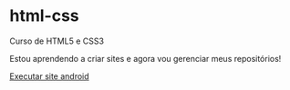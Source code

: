 # html-css
 Curso de  HTML5 e CSS3

Estou aprendendo a criar sites e agora vou gerenciar meus repositórios!

<a href="https://robsoncaliban.github.io/html-css/exercicios/pacote-projeto-d010/" target="_blank"> Executar site android </a>